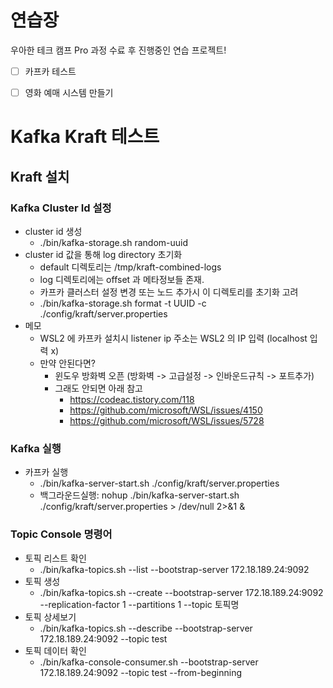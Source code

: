# 연습장

우아한 테크 캠프 Pro 과정 수료 후 진행중인 연습 프로젝트!

- [ ] 카프카 테스트
- [ ] 영화 예매 시스템 만들기





# Kafka Kraft 테스트

## Kraft 설치

### Kafka Cluster Id 설정
- cluster id 생성
  - ./bin/kafka-storage.sh random-uuid
- cluster id 값을 통해 log directory 초기화
  - default 디렉토리는 /tmp/kraft-combined-logs
  - log 디렉토리에는 offset 과 메타정보들 존재.
  - 카프카 클러스터 설정 변경 또는 노드 추가시 이 디렉토리를 초기화 고려
  - ./bin/kafka-storage.sh format -t UUID -c ./config/kraft/server.properties
- 메모
  - WSL2 에 카프카 설치시 listener ip 주소는 WSL2 의 IP 입력 (localhost 입력 x)
  - 만약 안된다면? 
    - 윈도우 방화벽 오픈 (방화벽 -> 고급설정 -> 인바운드규칙 -> 포트추가)
    - 그래도 안되면 아래 참고
      - https://codeac.tistory.com/118
      - https://github.com/microsoft/WSL/issues/4150
      - https://github.com/microsoft/WSL/issues/5728


### Kafka 실행
- 카프카 실행
  - ./bin/kafka-server-start.sh ./config/kraft/server.properties
  - 백그라운드실행: nohup ./bin/kafka-server-start.sh ./config/kraft/server.properties > /dev/null 2>&1 &


### Topic Console 명령어
- 토픽 리스트 확인
  - ./bin/kafka-topics.sh --list --bootstrap-server 172.18.189.24:9092
- 토픽 생성
  - ./bin/kafka-topics.sh --create --bootstrap-server 172.18.189.24:9092 --replication-factor 1 --partitions 1 --topic 토픽명
- 토픽 상세보기
  - ./bin/kafka-topics.sh --describe --bootstrap-server 172.18.189.24:9092 --topic test
- 토픽 데이터 확인 
  - ./bin/kafka-console-consumer.sh --bootstrap-server 172.18.189.24:9092 --topic test --from-beginning

